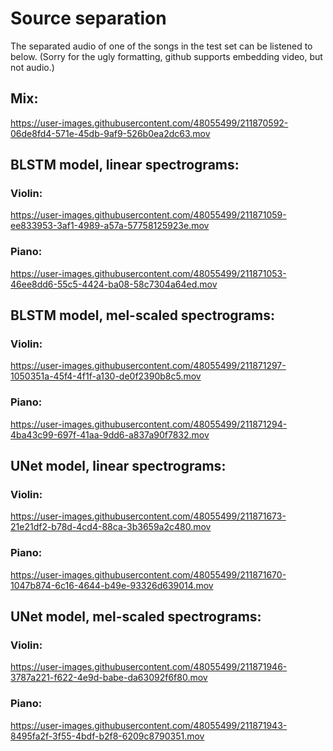 # Source separation

The separated audio of one of the songs in the test set can be listened to below.
(Sorry for the ugly formatting, github supports embedding video, but not audio.)

## Mix:

https://user-images.githubusercontent.com/48055499/211870592-06de8fd4-571e-45db-9af9-526b0ea2dc63.mov


## BLSTM model, linear spectrograms:

### Violin:

https://user-images.githubusercontent.com/48055499/211871059-ee833953-3af1-4989-a57a-57758125923e.mov

### Piano:

https://user-images.githubusercontent.com/48055499/211871053-46ee8dd6-55c5-4424-ba08-58c7304a64ed.mov


## BLSTM model, mel-scaled spectrograms:

### Violin:

https://user-images.githubusercontent.com/48055499/211871297-1050351a-45f4-4f1f-a130-de0f2390b8c5.mov

### Piano:

https://user-images.githubusercontent.com/48055499/211871294-4ba43c99-697f-41aa-9dd6-a837a90f7832.mov


## UNet model, linear spectrograms:

### Violin:

https://user-images.githubusercontent.com/48055499/211871673-21e21df2-b78d-4cd4-88ca-3b3659a2c480.mov

### Piano:

https://user-images.githubusercontent.com/48055499/211871670-1047b874-6c16-4644-b49e-93326d639014.mov


## UNet model, mel-scaled spectrograms:
### Violin:

https://user-images.githubusercontent.com/48055499/211871946-3787a221-f622-4e9d-babe-da63092f6f80.mov

### Piano:

https://user-images.githubusercontent.com/48055499/211871943-8495fa2f-3f55-4bdf-b2f8-6209c8790351.mov
